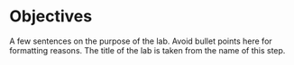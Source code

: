 # Objectives

A few sentences on the purpose of the lab. Avoid bullet points here for formatting reasons. The title of the lab is taken from the name of this step.